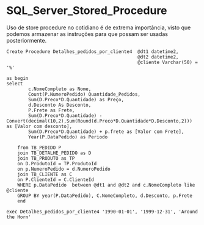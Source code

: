 # SQL_Server_Stored_Procedure
Uso de store procedure no cotidiano é de extrema importância, visto que podemos armazenar as instruções para que possam ser usadas posteriormente.

    Create Procedure Detalhes_pedidos_por_cliente4	@dt1 datetime2,
    											    @dt2 datetime2,
    												@cliente Varchar(50) = '%'
    											   
    as begin
    select	
    		c.NomeCompleto as Nome,
    		Count(P.NumeroPedido) Quantidade_Pedidos,
    		Sum(D.Preco*D.Quantidade) as Preço,
    		d.Desconto As Desconto,
    		P.Frete as Frete,
    		Sum(D.Preco*D.Quantidade) - Convert(decimal(10,2),Sum(Round(d.Preco*D.Quantidade*D.Desconto,2))) as [Valor com desconto],
    		Sum(D.Preco*D.Quantidade) + p.frete as [Valor com Frete],
    		Year(P.DataPedido) as Periodo
    		
    	from TB_PEDIDO P
    	join TB_DETALHE_PEDIDO as D
    	join TB_PRODUTO as TP
    	on D.ProdutoId = TP.ProdutoId
    	on p.NumeroPedido = d.NumeroPedido
    	join TB_CLIENTE as C 
    	on P.ClienteId = C.ClienteId
    	WHERE p.DataPedido  between @dt1 and @dt2 and c.NomeCompleto like @cliente  
    	GROUP BY year(P.DataPedido), C.NomeCompleto, d.Desconto, p.Frete
    	end
    	
    exec Detalhes_pedidos_por_cliente4 '1990-01-01', '1999-12-31', 'Around the Horn'
    
